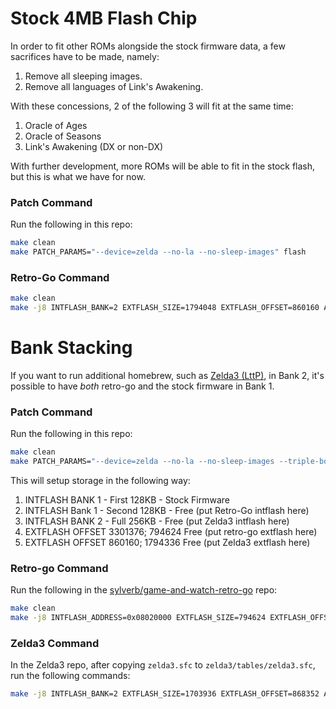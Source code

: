 # Stock 4MB Flash Chip

In order to fit other ROMs alongside the stock firmware data, a few sacrifices have to be made, namely:

1. Remove all sleeping images.
2. Remove all languages of Link's Awakening.

With these concessions, 2 of the following 3 will fit at the same time:

1. Oracle of Ages
2. Oracle of Seasons
3. Link's Awakening (DX or non-DX)

With further development, more ROMs will be able to fit in the stock flash, but this is what we have for now.

### Patch Command

Run the following in this repo:

```bash
make clean
make PATCH_PARAMS="--device=zelda --no-la --no-sleep-images" flash
```

### Retro-Go Command


```bash
make clean
make -j8 INTFLASH_BANK=2 EXTFLASH_SIZE=1794048 EXTFLASH_OFFSET=860160 ADAPTER=stlink GNW_TARGET=zelda flash
```


# Bank Stacking
If you want to run additional homebrew, such as [Zelda3 (LttP)](https://github.com/marian-m12l/game-and-watch-zelda3), in Bank 2, it's possible to have *both* retro-go and the stock firmware in Bank 1.

### Patch Command

Run the following in this repo:

```bash
make clean
make PATCH_PARAMS="--device=zelda --no-la --no-sleep-images --triple-boot" flash
```

This will setup storage in the following way:
1. INTFLASH BANK 1 - First 128KB - Stock Firmware
2. INTFLASH Bank 1 - Second 128KB - Free (put Retro-Go intflash here)
3. INTFLASH BANK 2 - Full 256KB - Free (put Zelda3 intflash here)
4. EXTFLASH OFFSET 3301376; 794624 Free (put retro-go extflash here)
5. EXTFLASH OFFSET 860160; 1794336 Free (put Zelda3 extflash here)

### Retro-go Command
Run the following in the [sylverb/game-and-watch-retro-go](https://github.com/sylverb/game-and-watch-retro-go) repo:

```bash
make clean
make -j8 INTFLASH_ADDRESS=0x08020000 EXTFLASH_SIZE=794624 EXTFLASH_OFFSET=3301376 GNW_TARGET=zelda BIG_BANK=0 flash
```

### Zelda3 Command
In the Zelda3 repo, after copying `zelda3.sfc` to `zelda3/tables/zelda3.sfc`, run the following commands:

```bash
make -j8 INTFLASH_BANK=2 EXTFLASH_SIZE=1703936 EXTFLASH_OFFSET=868352 ADAPTER=stlink GNW_TARGET=zelda flash
```
